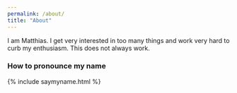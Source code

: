 ```yaml
---
permalink: /about/
title: "About"
---
```


I am Matthias. I get very interested in too many things and work very hard to curb my enthusiasm. This does not always work.

### How to pronounce my name

{% include saymyname.html %}